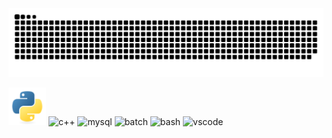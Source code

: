 <picture>
  <source
    media="(prefers-color-scheme: dark)"
    srcset="https://raw.githubusercontent.com/platane/snk/output/github-contribution-grid-snake-dark.svg"
  />
  <source
    media="(prefers-color-scheme: light)"
    srcset="https://raw.githubusercontent.com/platane/snk/output/github-contribution-grid-snake.svg"
  />
  <img
    alt="github contribution grid snake animation"
    src="https://raw.githubusercontent.com/platane/snk/output/github-contribution-grid-snake.svg"
  />
</picture>
<p align="left"> 
    <img src="https://raw.githubusercontent.com/devicons/devicon/master/icons/python/python-original.svg" alt="python" width="60" height="60"/> 
      <img src="https://cdn.worldvectorlogo.com/logos/c.svg" alt="c++" width="60" height="60"/> 
        <img src="https://www.vectorlogo.zone/logos/mysql/mysql-official.svg" alt="mysql" width="60" height="60"/> 
            <img src="https://www.svgrepo.com/show/375549/batch.svg" alt="batch" width="60" height="60"/> 
               <img src="https://www.svgrepo.com/show/353478/bash-icon.svg" alt="bash" width="60" height="60"/> 
                  <img src="https://www.svgrepo.com/show/342347/visual-studio-code.svg" alt="vscode" width="60" height="60"/> 



</p>
